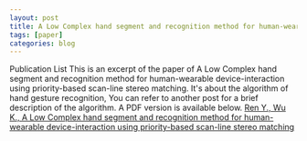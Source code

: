 ```yaml
---
layout: post
title: A Low Complex hand segment and recognition method for human-wearable device-interaction using priority-based scan-line stereo matching
tags: [paper]
categories: blog
---
```


Publication List
This is an excerpt of the paper of A Low Complex hand segment and recognition method for human-wearable device-interaction using priority-based scan-line stereo matching. It's about the algorithm of hand gesture recognition, You can refer to another post for a brief description of the algorithm. A PDF version is available below.
[Ren Y., Wu K., A Low Complex hand segment and recognition method for human-wearable device-interaction using priority-based scan-line stereo matching](http://imkaywu.com/paper.pdf)